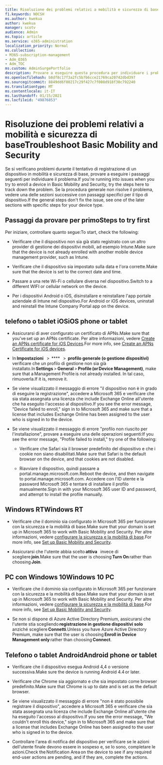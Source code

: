```yaml
---
title: Risoluzione dei problemi relativi a mobilità e sicurezza di base
f1.keywords: NOCSH
ms.author: kwekua
author: kwekua
manager: scotv
audience: Admin
ms.topic: article
ms.service: o365-administration
localization_priority: Normal
ms.collection:
- M365-subscription-management
- Adm_O365
- Adm_TOC
ms.custom: AdminSurgePortfolio
description: Provare a eseguire questa procedura per individuare i problemi di sicurezza e mobilità di base
ms.openlocfilehash: b8df8c17f3a2fc5b7b6cce21769ca20742dbd397
ms.sourcegitcommit: 8849dd6f80217c29f427c7f008d918f30c792240
ms.translationtype: MT
ms.contentlocale: it-IT
ms.lasthandoff: 01/15/2021
ms.locfileid: "49876853"
---
```

# <a name="troubleshoot-basic-mobility-and-security"></a><span data-ttu-id="1119e-103">Risoluzione dei problemi relativi a mobilità e sicurezza di base</span><span class="sxs-lookup"><span data-stu-id="1119e-103">Troubleshoot Basic Mobility and Security</span></span>

<span data-ttu-id="1119e-104">Se si verificano problemi durante il tentativo di registrazione di un dispositivo in mobilità e sicurezza di base, provare a eseguire i passaggi seguenti per individuare il problema.</span><span class="sxs-lookup"><span data-stu-id="1119e-104">If you're running into issues when you try to enroll a device in Basic Mobility and Security, try the steps here to track down the problem.</span></span> <span data-ttu-id="1119e-105">Se la procedura generale non risolve il problema, vedere una delle sezioni successive con passaggi specifici per il tipo di dispositivo.</span><span class="sxs-lookup"><span data-stu-id="1119e-105">If the general steps don't fix the issue, see one of the later sections with specific steps for your device type.</span></span>

## <a name="steps-to-try-first"></a><span data-ttu-id="1119e-106">Passaggi da provare per primo</span><span class="sxs-lookup"><span data-stu-id="1119e-106">Steps to try first</span></span>

<span data-ttu-id="1119e-107">Per iniziare, controllare quanto segue:</span><span class="sxs-lookup"><span data-stu-id="1119e-107">To start, check the following:</span></span>

- <span data-ttu-id="1119e-108">Verificare che il dispositivo non sia già stato registrato con un altro provider di gestione dei dispositivi mobili, ad esempio Intune.</span><span class="sxs-lookup"><span data-stu-id="1119e-108">Make sure that the device is not already enrolled with another mobile device management provider, such as Intune.</span></span>

- <span data-ttu-id="1119e-109">Verificare che il dispositivo sia impostato sulla data e l'ora corrette.</span><span class="sxs-lookup"><span data-stu-id="1119e-109">Make sure that the device is set to the correct date and time.</span></span>

- <span data-ttu-id="1119e-110">Passare a una rete Wi-Fi o cellulare diversa nel dispositivo.</span><span class="sxs-lookup"><span data-stu-id="1119e-110">Switch to a different WIFI or cellular network on the device.</span></span>

- <span data-ttu-id="1119e-111">Per i dispositivi Android o iOS, disinstallare e reinstallare l'app portale aziendale di Intune nel dispositivo.</span><span class="sxs-lookup"><span data-stu-id="1119e-111">For Android or iOS devices, uninstall and reinstall the Intune Company Portal app on the device.</span></span> 

## <a name="ios-phone-or-tablet"></a><span data-ttu-id="1119e-112">telefono o tablet iOS</span><span class="sxs-lookup"><span data-stu-id="1119e-112">iOS phone or tablet</span></span>

- <span data-ttu-id="1119e-113">Assicurarsi di aver configurato un certificato di APNs.</span><span class="sxs-lookup"><span data-stu-id="1119e-113">Make sure that you've set up an APNs certificate.</span></span> <span data-ttu-id="1119e-114">Per altre informazioni, vedere [Create an APNs certificate for iOS Devices](create-an-apns-certificate-for-ios-devices.md).</span><span class="sxs-lookup"><span data-stu-id="1119e-114">For more info, see [Create an APNs Certificate for iOS devices](create-an-apns-certificate-for-ios-devices.md).</span></span>

- <span data-ttu-id="1119e-115">In **Impostazioni**   >  \*\*\*\*   >  **profilo generale (o gestione dispositivi)** verificare che un profilo di gestione non sia già installato.</span><span class="sxs-lookup"><span data-stu-id="1119e-115">In **Settings** > **General** > **Profile (or Device Management)**, make sure that a Management Profile is not already installed.</span></span> <span data-ttu-id="1119e-116">In tal caso, rimuoverla.</span><span class="sxs-lookup"><span data-stu-id="1119e-116">If it is, remove it.</span></span>

- <span data-ttu-id="1119e-117">Se viene visualizzato il messaggio di errore "il dispositivo non è in grado di eseguire la registrazione", accedere a Microsoft 365 e verificare che sia stata assegnata una licenza che include Exchange Online all'utente che ha eseguito l'accesso al dispositivo.</span><span class="sxs-lookup"><span data-stu-id="1119e-117">If you see the error message, "Device failed to enroll," sign in to Microsoft 365 and make sure that a license that includes Exchange Online has been assigned to the user who is signed in to the device.</span></span>

- <span data-ttu-id="1119e-118">Se viene visualizzato il messaggio di errore "profilo non riuscito per l'installazione", provare a eseguire una delle operazioni seguenti:</span><span class="sxs-lookup"><span data-stu-id="1119e-118">If you see the error message, "Profile failed to install," try one of the following:</span></span>

    - <span data-ttu-id="1119e-119">Verificare che Safari sia il browser predefinito del dispositivo e che i cookie non siano disabilitati.</span><span class="sxs-lookup"><span data-stu-id="1119e-119">Make sure that Safari is the default browser on the device, and that cookies are not disabled.</span></span>

    - <span data-ttu-id="1119e-120">Riavviare il dispositivo, quindi passare a portal.manage.microsoft.com.</span><span class="sxs-lookup"><span data-stu-id="1119e-120">Reboot the device, and then navigate to portal.manage.microsoft.com.</span></span> <span data-ttu-id="1119e-121">Accedere con l'ID utente e la password Microsoft 365 e tentare di installare il profilo manualmente.</span><span class="sxs-lookup"><span data-stu-id="1119e-121">Sign in with your Microsoft 365 user ID and password, and attempt to install the profile manually.</span></span>

## <a name="windows-rt"></a><span data-ttu-id="1119e-122">Windows RT</span><span class="sxs-lookup"><span data-stu-id="1119e-122">Windows RT</span></span>

- <span data-ttu-id="1119e-123">Verificare che il dominio sia configurato in Microsoft 365 per funzionare con la sicurezza e la mobilità di base.</span><span class="sxs-lookup"><span data-stu-id="1119e-123">Make sure that your domain is set up in Microsoft 365 to work with Basic Mobility and Security.</span></span> <span data-ttu-id="1119e-124">Per altre informazioni, vedere [configurare la sicurezza e la mobilità di base](set-up.md).</span><span class="sxs-lookup"><span data-stu-id="1119e-124">For more info, see [Set up Basic Mobility and Security](set-up.md).</span></span>
    
- <span data-ttu-id="1119e-125">Assicurarsi che l'utente abbia scelto **attiva**   invece di scegliere **join**.</span><span class="sxs-lookup"><span data-stu-id="1119e-125">Make sure that the user is choosing **Turn On** rather than choosing **Join**.</span></span>

## <a name="windows-10-pc"></a><span data-ttu-id="1119e-126">PC con Windows 10</span><span class="sxs-lookup"><span data-stu-id="1119e-126">Windows 10 PC</span></span>

- <span data-ttu-id="1119e-127">Verificare che il dominio sia configurato in Microsoft 365 per funzionare con la sicurezza e la mobilità di base.</span><span class="sxs-lookup"><span data-stu-id="1119e-127">Make sure that your domain is set up in Microsoft 365 to work with Basic Mobility and Security.</span></span> <span data-ttu-id="1119e-128">Per altre informazioni, vedere [configurare la sicurezza e la mobilità di base](set-up.md).</span><span class="sxs-lookup"><span data-stu-id="1119e-128">For more info, see [Set up Basic Mobility and Security](set-up.md).</span></span>
    
- <span data-ttu-id="1119e-129">Se non si dispone di Azure Active Directory Premium, assicurarsi che l'utente stia scegliendo **registrazione in gestione dispositivi solo**   anziché scegliere **Connetti**.</span><span class="sxs-lookup"><span data-stu-id="1119e-129">Unless you have Azure Active Directory Premium, make sure that the user is choosing **Enroll in Device Management only** rather than choosing **Connect**.</span></span>

## <a name="android-phone-or-tablet"></a><span data-ttu-id="1119e-130">Telefono o tablet Android</span><span class="sxs-lookup"><span data-stu-id="1119e-130">Android phone or tablet</span></span>

- <span data-ttu-id="1119e-131">Verificare che il dispositivo esegua Android 4,4 o versione successiva.</span><span class="sxs-lookup"><span data-stu-id="1119e-131">Make sure the device is running Android 4.4 or later.</span></span>

- <span data-ttu-id="1119e-132">Verificare che Chrome sia aggiornato e che sia impostato come browser predefinito.</span><span class="sxs-lookup"><span data-stu-id="1119e-132">Make sure that Chrome is up to date and is set as the default browser.</span></span>

- <span data-ttu-id="1119e-133">Se viene visualizzato il messaggio di errore "non è stato possibile registrare il dispositivo", accedere a Microsoft 365 e verificare che sia stata assegnata una licenza che include Exchange Online all'utente che ha eseguito l'accesso al dispositivo.</span><span class="sxs-lookup"><span data-stu-id="1119e-133">If you see the error message, "We couldn't enroll this device," sign in to Microsoft 365 and make sure that a license that includes Exchange Online has been assigned to the user who is signed in to the device.</span></span>

- <span data-ttu-id="1119e-134">Controllare l'area di notifica del dispositivo per verificare se le azioni dell'utente finale devono essere in sospeso e, se lo sono, completare le azioni.</span><span class="sxs-lookup"><span data-stu-id="1119e-134">Check the Notification Area on the device to see if any required end-user actions are pending, and if they are, complete the actions.</span></span>